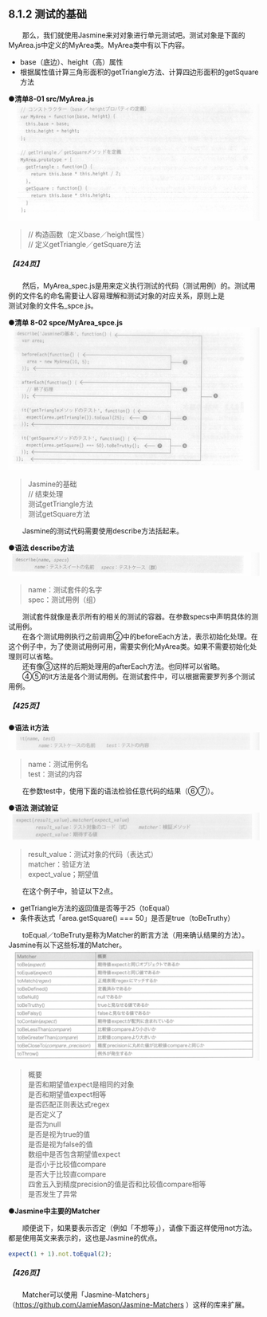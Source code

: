 ## 8.1.2 测试的基础
&emsp;&emsp;那么，我们就使用Jasmine来对对象进行单元测试吧。测试对象是下面的MyArea.js中定义的MyArea类。MyArea类中有以下内容。
- base（底边）、height（高）属性
- 根据属性值计算三角形面积的getTriangle方法、计算四边形面积的getSquare方法

**●清单8-01 src/MyArea.js**
![image](../../images/c8/スクリーンショット&#32;2019-04-20&#32;午前9.58.53.png)
> // 构造函数（定义base／height属性）  
> // 定义getTriangle／getSquare方法

##### 【424页】
&emsp;&emsp;然后，MyArea_spec.js是用来定义执行测试的代码（测试用例）的。测试用例的文件名的命名需要让人容易理解和测试对象的对应关系，原则上是  
测试对象的文件名_spce.js。

**●清单 8-02 spce/MyArea_spce.js**
![image](../../images/c8/スクリーンショット&#32;2019-04-20&#32;午前10.07.59.png)
> Jasmine的基础  
> // 结束处理  
> 测试getTriangle方法  
> 测试getSquare方法

&emsp;&emsp;Jasmine的测试代码需要使用describe方法括起来。

**●语法 describe方法**
![image](../../images/c8/スクリーンショット&#32;2019-04-20&#32;午前10.10.54.png)
> name：测试套件的名字  
> spec：测试用例（组）

&emsp;&emsp;测试套件就像是表示所有的相关的测试的容器。在参数specs中声明具体的测试用例。<br>
&emsp;&emsp;在各个测试用例执行之前调用②中的beforeEach方法，表示初始化处理。在这个例子中，为了使测试用例可用，需要实例化MyArea类。如果不需要初始化处理则可以省略。<br>
&emsp;&emsp;还有像③这样的后期处理用的afterEach方法。也同样可以省略。<br>
&emsp;&emsp;④⑤的it方法是各个测试用例。在测试套件中，可以根据需要罗列多个测试用例。
##### 【425页】
**●语法 it方法**
![image](../../images/c8/スクリーンショット&#32;2019-04-20&#32;午前10.38.05.png)
> name：测试用例名  
> test：测试的内容

&emsp;&emsp;在参数test中，使用下面的语法检验任意代码的结果（⑥⑦）。

**●语法 测试验证**
![image](../../images/c8/スクリーンショット&#32;2019-04-20&#32;午前10.40.51.png)
> result_value：测试对象的代码（表达式）  
> matcher：验证方法  
> expect_value；期望值

&emsp;&emsp;在这个例子中，验证以下2点。
- getTriangle方法的返回值是否等于25（toEqual）
- 条件表达式「area.getSquare() === 50」是否是true（toBeTruthy）

&emsp;&emsp;toEqual／toBeTruty是称为Matcher的断言方法（用来确认结果的方法）。Jasmine有以下这些标准的Matcher。
![image](../../images/c8/スクリーンショット&#32;2019-04-20&#32;午前10.48.02.png)
> 概要  
> 是否和期望值expect是相同的对象  
> 是否和期望值expect相等  
> 是否匹配正则表达式regex  
> 是否定义了  
> 是否为null  
> 是否是视为true的值  
> 是否是视为false的值  
> 数组中是否包含期望值expect  
> 是否小于比较值compare  
> 是否大于比较直compare  
> 四舍五入到精度precision的值是否和比较值compare相等  
> 是否发生了异常

**●Jasmine中主要的Matcher**

&emsp;&emsp;顺便说下，如果要表示否定（例如「不想等」），请像下面这样使用not方法。都是使用英文来表示的，这也是Jasmine的优点。
```javascript
expect(1 + 1).not.toEqual(2);
```
##### 【426页】
&emsp;&emsp;Matcher可以使用「Jasmine-Matchers」（https://github.com/JamieMason/Jasmine-Matchers ）这样的库来扩展。